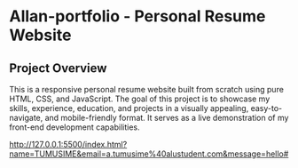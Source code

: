 # Allan-portfolio - Personal Resume Website

## Project Overview

This is a responsive personal resume website built from scratch using pure HTML, CSS, and JavaScript. The goal of this project is to showcase my skills, experience, education, and projects in a visually appealing, easy-to-navigate, and mobile-friendly format. It serves as a live demonstration of my front-end development capabilities.

http://127.0.0.1:5500/index.html?name=TUMUSIME&email=a.tumusime%40alustudent.com&message=hello#
